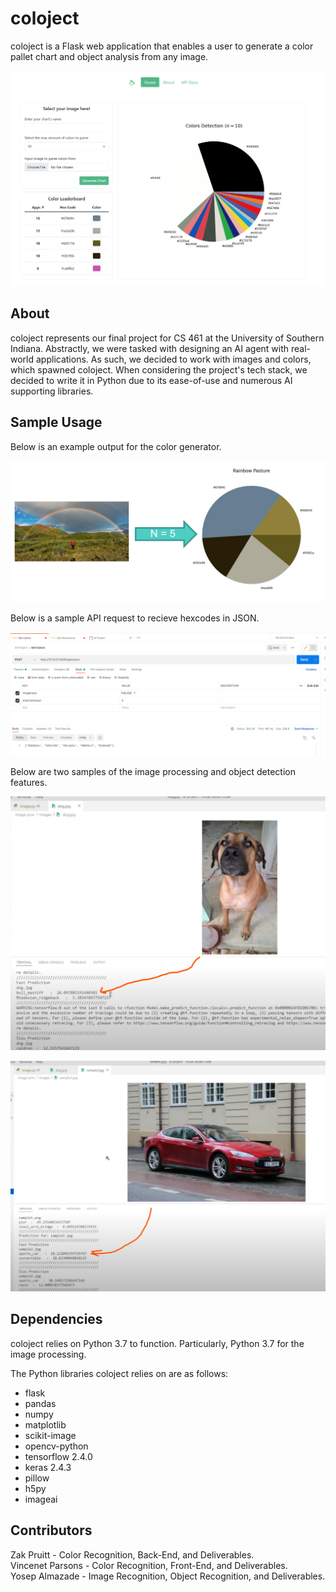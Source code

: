 # coloject
coloject is a Flask web application that enables a user to generate a color pallet chart and object analysis from any image. 

![coloject Home Page](/static/readme-1.png "coloject Home Page")

## About
coloject represents our final project for CS 461 at the University of Southern Indiana. Abstractly, we were tasked with designing an AI agent with real-world applications. As such, we decided to work with images and colors, which spawned coloject. When considering the project's tech stack, we decided to write it in Python due to its ease-of-use and numerous AI supporting libraries.

## Sample Usage
Below is an example output for the color generator. 

![coloject Sample Color](/static/readme-2.png "coloject Sample Color")

Below is a sample API request to recieve hexcodes in JSON.

![coloject Sample API](/static/readme-3.png "coloject Sample API")

Below are two samples of the image processing and object detection features.

![coloject Sample Dog](/static/readme-4.png "coloject Sample Dog")

![coloject Sample Car](/static/readme-5.png "coloject Sample Car")

## Dependencies
coloject relies on Python 3.7 to function. Particularly, Python 3.7 for the image processing. 

The Python libraries coloject relies on are as follows:
* flask
* pandas
* numpy
* matplotlib
* scikit-image
* opencv-python
* tensorflow 2.4.0
* keras 2.4.3
* pillow
* h5py
* imageai

## Contributors
Zak Pruitt - Color Recognition, Back-End, and Deliverables. <br>
Vincenet Parsons - Color Recognition, Front-End, and Deliverables. <br>
Yosep Almazade - Image Recognition, Object Recognition, and Deliverables.
